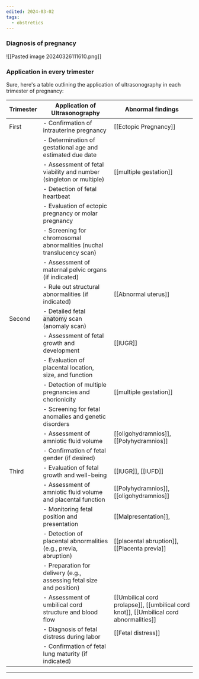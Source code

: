 ```yaml
---
edited: 2024-03-02
tags:
  - obstretics
---
```

### Diagnosis of pregnancy
![[Pasted image 20240326111610.png]]

### Application in every trimester
Sure, here's a table outlining the application of ultrasonography in each trimester of pregnancy:

| Trimester | Application of Ultrasonography                                                                         | Abnormal findings                                                                      |
| --------- | ------------------------------------------------------------------------------------------------------ | -------------------------------------------------------------------------------------- |
| First     | - Confirmation of intrauterine pregnancy                                                               | [[Ectopic Pregnancy]]                                                                  |
|           | - Determination of gestational age and estimated due date                                              |                                                                                        |
|           | - Assessment of fetal viability and number (singleton or multiple)                                     | [[multiple gestation]]                                                                 |
|           | - Detection of fetal heartbeat                                                                         |                                                                                        |
|           | - Evaluation of ectopic pregnancy or molar pregnancy                                                   |                                                                                        |
|           | - Screening for chromosomal abnormalities (nuchal translucency scan)                                   |                                                                                        |
|           | - Assessment of maternal pelvic organs (if indicated)                                                  |                                                                                        |
|           | - Rule out structural abnormalities (if indicated)                                                     | [[Abnormal uterus]]                                                                    |
| Second    | - Detailed fetal <span style="background:rgba(140, 140, 140, 0.12)">anatomy</span> scan (anomaly scan) |                                                                                        |
|           | - Assessment of fetal growth and development                                                           | [[IUGR]]                                                                               |
|           | - Evaluation of placental location, size, and function                                                 |                                                                                        |
|           | - Detection of multiple pregnancies and chorionicity                                                   | [[multiple gestation]]                                                                 |
|           | - Screening for fetal anomalies and genetic disorders                                                  |                                                                                        |
|           | - Assessment of amniotic fluid volume                                                                  | [[oligohydramnios]], [[Polyhydramnios]]                                                |
|           | - Confirmation of fetal gender (if desired)                                                            |                                                                                        |
| Third     | - Evaluation of fetal growth and well-being                                                            | [[IUGR]], [[IUFD]]                                                                     |
|           | - Assessment of amniotic fluid volume and placental function                                           | [[Polyhydramnios]], [[oligohydramnios]]                                                |
|           | - Monitoring fetal position and presentation                                                           | [[Malpresentation]],                                                                   |
|           | - Detection of placental abnormalities (e.g., previa, abruption)                                       | [[placental abruption]], [[Placenta previa]]                                           |
|           | - Preparation for delivery (e.g., assessing fetal size and position)                                   |                                                                                        |
|           | - Assessment of umbilical cord structure and blood flow                                                | [[Umbilical cord prolapse]], [[umbilical cord knot]], [[Umbilical cord abnormalities]] |
|           | - Diagnosis of fetal distress during labor                                                             | [[Fetal distress]]                                                                     |
|           | - Confirmation of fetal lung maturity (if indicated)                                                   |                                                                                        |

---
